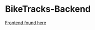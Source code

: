 # BikeTracks-Backend
[Frontend found here](https://github.com/VishvakBandi/BikeTracks-Frontend/tree/main)
